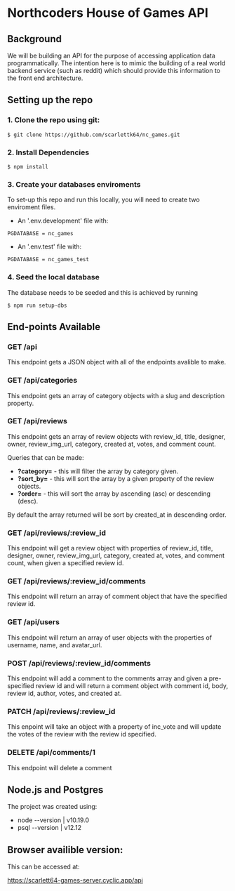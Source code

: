 # Northcoders House of Games API

## Background

We will be building an API for the purpose of accessing application data programmatically. The intention here is to mimic the building of a real world backend service (such as reddit) which should provide this information to the front end architecture.


## Setting up the repo

### 1. Clone the repo using git:

```
$ git clone https://github.com/scarlettk64/nc_games.git
```

### 2. Install Dependencies

```
$ npm install
```

### 3. Create your databases enviroments

To set-up this repo and run this locally, you will need to create two enviroment files.
* An '.env.development' file with:
```
PGDATABASE = nc_games
```
* An '.env.test' file with:
```
PGDATABASE = nc_games_test
```

### 4. Seed the local database

The database needs to be seeded and this is achieved by running

```
$ npm run setup-dbs
```

## End-points Available

### GET /api
This endpoint gets a JSON object with all of the endpoints avalible to make.

### GET /api/categories

This endpoint gets an array of category objects with a slug and description property.

### GET /api/reviews

This endpoint gets an array of review objects with review_id, title, designer, owner, review_img_url, category, created at, votes, and comment count. 

Queries that can be made:
* **?category=** - this will filter the array by category given.
* **?sort_by=** - this will sort the array by a given property of the review objects.
* **?order=** - this will sort the array by ascending (asc) or descending (desc).

By default the array returned will be sort by created_at in descending order.

### GET /api/reviews/:review_id

This endpoint will get a review object with properties of review_id, title, designer, owner, review_img_url, category, created at, votes, and comment count, when given a specified review id.

### GET /api/reviews/:review_id/comments

This endpoint will return an array of comment object that have the specified review id.

### GET /api/users

This endpoint will return an array of user objects with the properties of username, name, and avatar_url.

### POST /api/reviews/:review_id/comments

This endpoint will add a comment to the comments array and given a pre-specified review id and will return a comment object with comment id, body, review id, author, votes, and created at.

### PATCH /api/reviews/:review_id

This enpoint will take an object with a property of inc_vote and will update the votes of the review with the review id specified.

### DELETE /api/comments/1

This endpoint will delete a comment

## Node.js and Postgres

The project was created using:
* node --version | v10.19.0
* psql --version | v12.12

## Browser availible version:

This can be accessed at:

https://scarlett64-games-server.cyclic.app/api